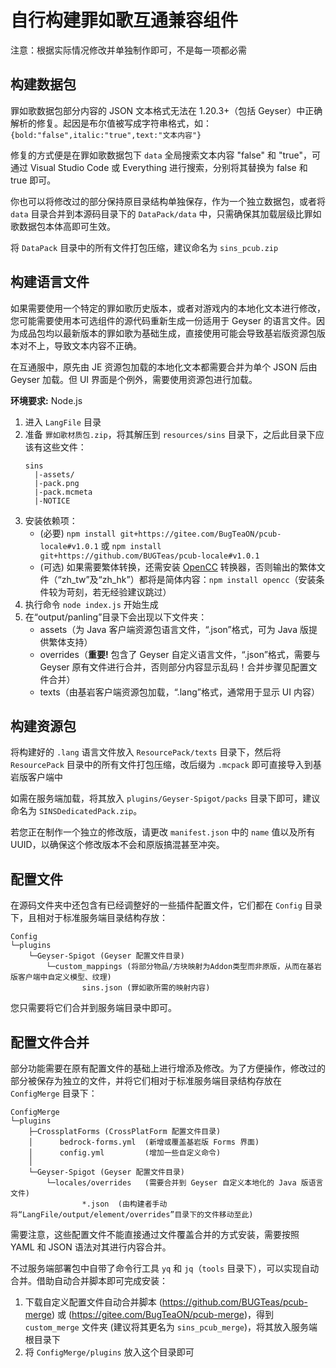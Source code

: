 # 自行构建罪如歌互通兼容组件

注意：根据实际情况修改并单独制作即可，不是每一项都必需

## 构建数据包

罪如歌数据包部分内容的 JSON 文本格式无法在 1.20.3+（包括 Geyser）中正确解析的修复。起因是布尔值被写成字符串格式，如：`{bold:"false",italic:"true",text:"文本内容"}`

修复的方式便是在罪如歌数据包下 `data` 全局搜索文本内容 "false" 和 "true"，可通过 Visual Studio Code 或 Everything 进行搜索，分别将其替换为 false 和 true 即可。

你也可以将修改过的部分保持原目录结构单独保存，作为一个独立数据包，或者将 `data` 目录合并到本源码目录下的 `DataPack/data` 中，只需确保其加载层级比罪如歌数据包本体高即可生效。

将 `DataPack` 目录中的所有文件打包压缩，建议命名为 `sins_pcub.zip`



## 构建语言文件

如果需要使用一个特定的罪如歌历史版本，或者对游戏内的本地化文本进行修改，您可能需要使用本可选组件的源代码重新生成一份适用于 Geyser 的语言文件。因为成品包均以最新版本的罪如歌为基础生成，直接使用可能会导致基岩版资源包版本对不上，导致文本内容不正确。

在互通服中，原先由 JE 资源包加载的本地化文本都需要合并为单个 JSON 后由 Geyser 加载。但 UI 界面是个例外，需要使用资源包进行加载。

**环境要求:** Node.js

1. 进入 `LangFile` 目录
2. 准备 `罪如歌材质包.zip`，将其解压到 `resources/sins` 目录下，之后此目录下应该有这些文件：
   ```
   sins
     |-assets/
     |-pack.png
     |-pack.mcmeta
     |-NOTICE
   ```
3. 安装依赖项：
   - (必要) `npm install git+https://gitee.com/BugTeaON/pcub-locale#v1.0.1` 或 `npm install git+https://github.com/BUGTeas/pcub-locale#v1.0.1`
   - (可选) 如果需要繁体转换，还需安装 [OpenCC](https://github.com/BYVoid/OpenCC) 转换器，否则输出的繁体文件（“zh_tw”及“zh_hk”）都将是简体内容：`npm install opencc`（安装条件较为苛刻，若无经验建议跳过）
4. 执行命令 `node index.js` 开始生成
5. 在“output/panling”目录下会出现以下文件夹：
   - assets（为 Java 客户端资源包语言文件，“.json”格式，可为 Java 版提供繁体支持）
   - overrides（**重要!** 包含了 Geyser 自定义语言文件，“.json”格式，需要与 Geyser 原有文件进行合并，否则部分内容显示乱码！合并步骤见配置文件合并）
   - texts（由基岩客户端资源包加载，“.lang”格式，通常用于显示 UI 内容）



## 构建资源包

将构建好的 `.lang` 语言文件放入 `ResourcePack/texts` 目录下，然后将 `ResourcePack` 目录中的所有文件打包压缩，改后缀为 `.mcpack` 即可直接导入到基岩版客户端中

如需在服务端加载，将其放入 `plugins/Geyser-Spigot/packs` 目录下即可，建议命名为 `SINSDedicatedPack.zip`。

若您正在制作一个独立的修改版，请更改 `manifest.json` 中的 `name` 值以及所有 UUID，以确保这个修改版本不会和原版搞混甚至冲突。



## 配置文件

在源码文件夹中还包含有已经调整好的一些插件配置文件，它们都在 `Config` 目录下，且相对于标准服务端目录结构存放：
```
Config
└─plugins
    └─Geyser-Spigot (Geyser 配置文件目录)
        └─custom_mappings (将部分物品/方块映射为Addon类型而非原版，从而在基岩版客户端中自定义模型、纹理)
                sins.json (罪如歌所需的映射内容)
```

您只需要将它们合并到服务端目录中即可。



## 配置文件合并

部分功能需要在原有配置文件的基础上进行增添及修改。为了方便操作，修改过的部分被保存为独立的文件，并将它们相对于标准服务端目录结构存放在 `ConfigMerge` 目录下：
```
ConfigMerge
└─plugins
    ├─CrossplatForms (CrossPlatForm 配置文件目录)
    │      bedrock-forms.yml  (新增或覆盖基岩版 Forms 界面)
    │      config.yml         (增加一些自定义命令)
    │
    └─Geyser-Spigot (Geyser 配置文件目录)
        └─locales/overrides   (需要合并到 Geyser 自定义本地化的 Java 版语言文件)
                *.json  (由构建者手动将“LangFile/output/element/overrides”目录下的文件移动至此)
```

需要注意，这些配置文件不能直接通过文件覆盖合并的方式安装，需要按照 YAML 和 JSON 语法对其进行内容合并。

不过服务端部署包中自带了命令行工具 `yq` 和 `jq`（`tools` 目录下），可以实现自动合并。借助自动合并脚本即可完成安装：
1. 下载自定义配置文件自动合并脚本 (https://github.com/BUGTeas/pcub-merge) 或 (https://gitee.com/BugTeaON/pcub-merge)，得到 `custom_merge` 文件夹 (建议将其更名为 `sins_pcub_merge`)，将其放入服务端根目录下
2. 将 `ConfigMerge/plugins` 放入这个目录即可